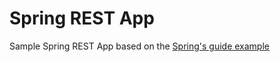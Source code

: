 # Spring REST App
Sample Spring REST App based on the [Spring's guide example](https://spring.io/guides/tutorials/rest/)
